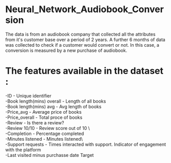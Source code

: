 # Neural_Network_Audiobook_Conversion

The data is from an audiobook company that collected all the attributes from it's customer base over a period of 2 years.
A further 6 months of data was collected to check if a customer would convert or not.
In this case, a conversion is measured by a new purchase of audiobook.

# The features available in the dataset :
-ID - Unique identifier\
-Book length(mins) overall - Length of all books\
-Book length(mins) avg - Avg length of books\
-Price_avg - Average price of books\
-Price_overall - Total proce of books \
-Review - Is there a review?	\
-Review 10/10 - Review score out of 10 \	
-Completion - Percentage completed	\
-Minutes listened  - Minutes listened\	
-Support requests - Times interacted with support. Indicator of engagement with the platform	\
-Last visited minus purchasse date	Target
